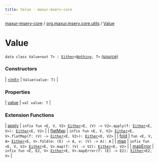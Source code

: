 ```yaml
---
title: Value - maxur-mserv-core
---
```


[maxur-mserv-core](../../index.html) / [org.maxur.mserv.core.utils](../index.html) / [Value](.)

# Value

`data class Value<out T> : `[`Either`](../-either.html)`<`[`Nothing`](https://kotlinlang.org/api/latest/jvm/stdlib/kotlin/-nothing/index.html)`, T>` [(source)](https://github.com/myunusov/maxur-mserv/tree/master/maxur-mserv-core/src/main/kotlin/org/maxur/mserv/core/utils/Either.kt#L42)

### Constructors

| [&lt;init&gt;](-init-.html) | `Value(value: T)` |

### Properties

| [value](value.html) | `val value: T` |

### Extension Functions

| [apply](../apply.html) | `infix fun <E, V, V2> `[`Either`](../-either.html)`<E, (V) -> V2>.apply(f: `[`Either`](../-either.html)`<E, V>): `[`Either`](../-either.html)`<E, V2>` |
| [flatMap](../flat-map.html) | `infix fun <E, V, V2> `[`Either`](../-either.html)`<E, V>.flatMap(f: (V) -> `[`Either`](../-either.html)`<E, V2>): `[`Either`](../-either.html)`<E, V2>` |
| [fold](../fold.html) | `fun <E, V, A> `[`Either`](../-either.html)`<E, V>.fold(e: (E) -> A, v: (V) -> A): A` |
| [map](../map.html) | `infix fun <E, V, V2> `[`Either`](../-either.html)`<E, V>.map(f: (V) -> V2): `[`Either`](../-either.html)`<E, V2>` |
| [mapError](../map-error.html) | `infix fun <E, E2, V> `[`Either`](../-either.html)`<E, V>.mapError(f: (E) -> E2): `[`Either`](../-either.html)`<E2, V>` |

